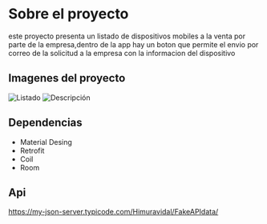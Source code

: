 # Sobre el proyecto 
 este proyecto presenta un listado de dispositivos mobiles a la venta por parte de la empresa,dentro de la app hay un boton que permite el envio por correo de la solicitud a la empresa con la informacion del dispositivo

 ## Imagenes del proyecto
<image src="https://github.com/teriar/Sprintfinal6Android/blob/main/imgs/captura1.png" alt="Listado">
<image src="https://github.com/teriar/Sprintfinal6Android/blob/main/imgs/captura2.png" alt="Descripción">

 ## Dependencias
  - Material Desing
  - Retrofit
  - Coil
  - Room

  ## Api
   https://my-json-server.typicode.com/Himuravidal/FakeAPIdata/
   
    
